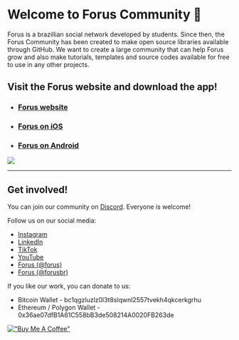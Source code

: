 # Welcome to Forus Community 👋

Forus is a brazillian social network developed by students. Since then, the Forus Community has been created to make open source libraries available through GitHub. We want to create a large community that can help Forus grow and also make tutorials, templates and source codes available for free to use in any other projects.

## Visit the Forus website and download the app!

- ### [Forus website](https://forus.app/)
- ### [Forus on iOS](https://apps.apple.com/us/app/forus-explore-the-world/id1613210612)
- ### [Forus on Android](https://play.google.com/store/apps/details?id=app.forus)

<a href="https://forus.app" target="_blank"><img src="https://forus.app/images/website-preview-en.jpg" target="_blank"></a>

---

## Get involved!

You can join our community on [Discord](https://discord.gg/bY7wrX3TSK). Everyone is welcome!

Follow us on our social media:
- [Instagram](http://instagram.com/forus.app)
- [LinkedIn](https://www.linkedin.com/company/forusapp/)
- [TikTok](http://tiktok.com/@forus.app)
- [YouTube](http://youtube.com/@forusapp)
- [Forus (@forus)](https://forus.app/forus)
- [Forus (@forusbr)](https://forus.app/forusbr)

If you like our work, you can donate to us:
- Bitcoin Wallet - bc1qgzluzlz0l3t8slqwnl2557tvekh4qkcerkgrhu
- Ethereum / Polygon Wallet - 0x36ae07dfB1A61C558bB3de508214A0020FB263de

[!["Buy Me A Coffee"](https://www.buymeacoffee.com/assets/img/custom_images/orange_img.png)](https://buymeacoffee.com/forus) 
